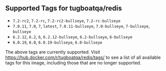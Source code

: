 ## Supported Tags for tugboatqa/redis

* `7.2-rc2`, `7.2-rc`, `7.2-rc2-bullseye`, `7.2-rc-bullseye`
* `7.0.11`, `7.0`, `7`, `latest`, `7.0.11-bullseye`, `7.0-bullseye`, `7-bullseye`, `bullseye`
* `6.2.12`, `6.2`, `6`, `6.2.12-bullseye`, `6.2-bullseye`, `6-bullseye`
* `6.0.19`, `6.0`, `6.0.19-bullseye`, `6.0-bullseye`

The above tags are currently supported. Visit https://hub.docker.com/r/tugboatqa/redis/tags/ to see a list of all available tags for this image, including those that are no longer supported.
